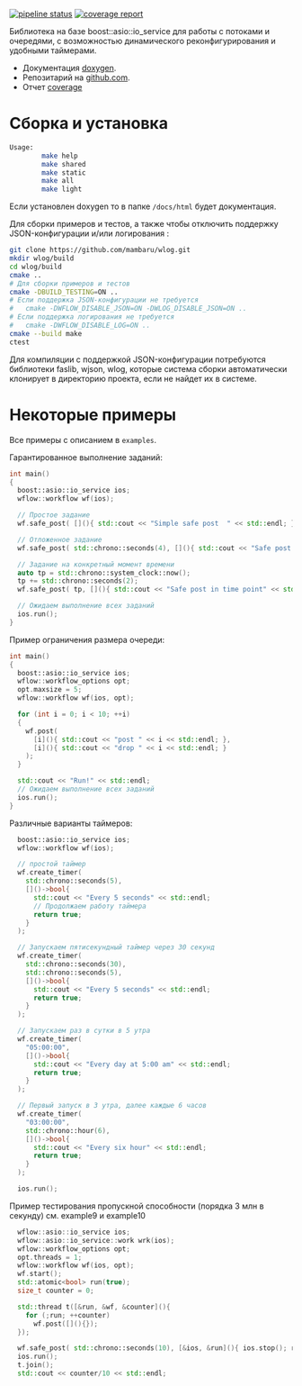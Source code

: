[![pipeline status](http://github.lan/cpp/wflow/badges/wip-devel/pipeline.svg)](http://gitlab7.lan/cpp/wflow/commits/wip-devel)
[![coverage report](http://gitlab7.lan/cpp/wflow/badges/wip-devel/coverage.svg)](http://gitlab7.lan/cpp/wflow/commits/wip-devel)

Библиотека на базе boost::asio::io_service для работы с потоками и очередями, с возможностью динамического реконфигурирования и удобными таймерами. 

* Документация [doxygen](https://mambaru.github.io/wflow/index.html).
* Репозитарий на [github.com](https://github.com/mambaru/wflow).
* Отчет [coverage](https://mambaru.github.io/wflow/cov-report/index.html)

# Сборка и установка

```bash
Usage:
        make help
        make shared
        make static
        make all
        make light
```
Если установлен doxygen то в папке `/docs/html` будет документация.

Для сборки примеров и тестов, а также чтобы отключить поддержку JSON-конфигурации и/или логирования :

```bash
git clone https://github.com/mambaru/wlog.git
mkdir wlog/build
cd wlog/build
cmake ..
# Для сборки примеров и тестов
cmake -DBUILD_TESTING=ON ..
# Если поддержка JSON-конфигурации не требуется 
#   cmake -DWFLOW_DISABLE_JSON=ON -DWLOG_DISABLE_JSON=ON ..
# Если поддержка логирования не требуется 
#   cmake -DWFLOW_DISABLE_LOG=ON ..
cmake --build make
ctest 
```
Для компиляции с поддержкой JSON-конфигурации потребуются библиотеки faslib, wjson, wlog, которые система сборки автоматически клонирует 
в директорию проекта, если не найдет их в системе.

# Некоторые примеры

Все примеры с описанием в `examples`.

Гарантированное выполнение заданий:
```cpp
int main()
{
  boost::asio::io_service ios;
  wflow::workflow wf(ios);

  // Простое задание 
  wf.safe_post( [](){ std::cout << "Simple safe post  " << std::endl; } );

  // Отложенное задание 
  wf.safe_post( std::chrono::seconds(4), [](){ std::cout << "Safe post after delay 4 second " << std::endl; } );

  // Задание на конкретный момент времени 
  auto tp = std::chrono::system_clock::now();
  tp += std::chrono::seconds(2);
  wf.safe_post( tp, [](){ std::cout << "Safe post in time point" << std::endl; } );

  // Ожидаем выполнение всех заданий 
  ios.run();
}
```

Пример ограничения размера очереди:
```cpp
int main()
{
  boost::asio::io_service ios;
  wflow::workflow_options opt;
  opt.maxsize = 5;
  wflow::workflow wf(ios, opt);

  for (int i = 0; i < 10; ++i)
  {
    wf.post( 
      [i](){ std::cout << "post " << i << std::endl; },
      [i](){ std::cout << "drop " << i << std::endl; } 
    );
  }

  std::cout << "Run!" << std::endl;
  // Ожидаем выполнение всех заданий 
  ios.run();
}
```

Различные варианты таймеров:

```cpp
  boost::asio::io_service ios;
  wflow::workflow wf(ios);

  // простой таймер
  wf.create_timer(
    std::chrono::seconds(5),
    []()->bool{ 
      std::cout << "Every 5 seconds" << std::endl;
      // Продолжаем работу таймера
      return true;
    }
  );

  // Запускаем пятисекундный таймер через 30 секунд
  wf.create_timer(
    std::chrono::seconds(30),
    std::chrono::seconds(5),
    []()->bool{ 
      std::cout << "Every 5 seconds" << std::endl;
      return true;
    }
  );

  // Запускаем раз в сутки в 5 утра 
  wf.create_timer(
    "05:00:00",
    []()->bool{ 
      std::cout << "Every day at 5:00 am" << std::endl;
      return true;
    }
  );

  // Первый запуск в 3 утра, далее каждые 6 часов
  wf.create_timer(
    "03:00:00",
    std::chrono::hour(6),
    []()->bool{ 
      std::cout << "Every six hour" << std::endl;
      return true;
    }
  );

  ios.run();
```

Пример тестирования пропускной способности (порядка 3 млн в секунду) см. example9 и example10
```cpp
  wflow::asio::io_service ios;
  wflow::asio::io_service::work wrk(ios);
  wflow::workflow_options opt;
  opt.threads = 1;
  wflow::workflow wf(ios, opt);
  wf.start();
  std::atomic<bool> run(true);
  size_t counter = 0;

  std::thread t([&run, &wf, &counter](){
    for (;run; ++counter)
      wf.post([](){});
  });

  wf.safe_post( std::chrono::seconds(10), [&ios, &run](){ ios.stop(); run = false;});
  ios.run();
  t.join();
  std::cout << counter/10 << std::endl;
```
